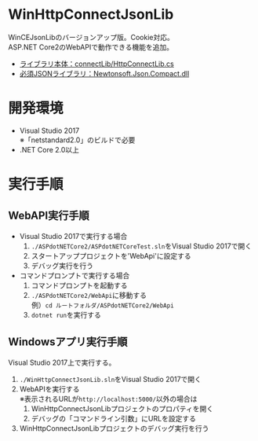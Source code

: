 # WinHttpConnectJsonLib
WinCEJsonLibのバージョンアップ版。Cookie対応。  
ASP.NET Core2のWebAPIで動作できる機能を追加。

- [ライブラリ本体：connectLib/HttpConnectLib.cs](https://github.com/kazenetu/WinHttpConnectJsonLib/blob/master/WinHttpConnectJsonLib/connectLib/HttpConnectLib.cs)
- [必須JSONライブラリ：Newtonsoft.Json.Compact.dll](https://github.com/kazenetu/WinHttpConnectJsonLib/tree/master/WinHttpConnectJsonLib/connectLib/lib)

# 開発環境
- Visual Studio 2017  
  ※「netstandard2.0」のビルドで必要
- .NET Core 2.0以上

# 実行手順
## WebAPI実行手順
- Visual Studio 2017で実行する場合
   1. `./ASPdotNETCore2/ASPdotNETCoreTest.sln`をVisual Studio 2017で開く
   1. スタートアッププロジェクトを'WebApi'に設定する
   1. デバッグ実行を行う
- コマンドプロンプトで実行する場合
   1. コマンドプロンプトを起動する
   1. `./ASPdotNETCore2/WebApi`に移動する  
      例）`cd ルートフォルダ/ASPdotNETCore2/WebApi`
   1. `dotnet run`を実行する

## Windowsアプリ実行手順
Visual Studio 2017上で実行する。  
1. `./WinHttpConnectJsonLib.sln`をVisual Studio 2017で開く
1. WebAPIを実行する  
   ※表示されるURLが`http://localhost:5000/`以外の場合は  
   1. WinHttpConnectJsonLibプロジェクトのプロパティを開く
   1. デバッグの「コマンドライン引数」にURLを設定する
1. WinHttpConnectJsonLibプロジェクトのデバッグ実行を行う